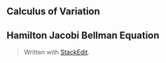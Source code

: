 

## Calculus of Variation

## Hamilton Jacobi Bellman Equation
> Written with [StackEdit](https://stackedit.io/).
<!--stackedit_data:
eyJoaXN0b3J5IjpbNDY3ODk0ODIxXX0=
-->